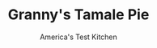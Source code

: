 ---
layout: ../../layouts/MarkdownPostLayout.astro
title: Granny's Tamale Pie
author: America's Test Kitchen
pubDate: 2023-03-15
description: This version of tamale pie doesn't call for a shred of cheese. Don't worry, you won't miss it.
image_url: https://res.cloudinary.com/hksqkdlah/image/upload/ar_1:1,c_fill,dpr_2.0,f_auto,fl_lossy.progressive.strip_profile,g_faces:auto,q_auto:low,w_344/7738_sfs-grannystamalepie01-276683
tags: ["Main Courses","American","Chicken","Casseroles","Contest Recipes","Lost Recipes"]
calories: 7543
protein: 43
carbohydrates: 48
fats: 61
fiber: 7
ingredients: ["3 pounds, bone-in, skin-on chicken thighs, trimmed",", Salt and pepper","1/2 cup, vegetable oil","3 cups, low-sodium chicken broth","8 slices, bacon, chopped","1 , onion, minced","2 , garlic cloves, minced","2 (14.5-ounce) cans, diced tomatoes, drained","1 (15-ounce) can, creamed corn","1 (6-ounce) can, pitted black olives, drained and chopped","2 cups, yellow cornmeal","1 cup, whole milk","3 large, eggs",", Boiling water","3 tablespoons, all-purpose flour","1 tablespoon, chili powder","1 teaspoon, ground cumin","1 teaspoon, ground coriander","1 (8-ounce) can, tomato sauce",", Salt and pepper"]
serves: 8
time: "4 to 4½ hours"
instructions: ["FOR THE TAMALE PIE: Pat chicken dry with paper towels and season with salt and pepper. Heat 1½ teaspoons oil in large Dutch oven over medium-high heat until just smoking. Cook half of chicken until well browned, about 5 minutes per side. Transfer chicken to plate and discard skin. Repeat with additional 1½ teaspoons oil and remaining chicken.","Stir broth into pot, scraping up any browned bits. Add browned chicken, along with any accumulated juices, and bring to boil. Reduce heat to medium-low and simmer, covered, until chicken is fork-tender, about 1 hour. Transfer chicken to plate. When cool enough to handle, shred chicken into bite-sized pieces; set aside. Strain broth, reserving 1½ cups for sauce. (Save any remaining broth for another use.)","Meanwhile, adjust oven rack to lower-middle position and heat oven to 325 degrees. Cook bacon in Dutch oven over medium heat until crisp, about 8 minutes. Using slotted spoon, transfer bacon to paper towel-lined plate. Cook onion and ½ teaspoon salt in bacon fat until softened, 5 to 7 minutes. Stir in garlic and saute until fragrant, about 30 seconds. Add tomatoes, corn, olives, ½ teaspoon pepper, and remaining oil and bring to boil.","Whisk cornmeal, milk, and eggs in medium bowl until smooth. Slowly pour cornmeal mixture into pot with onion mixture, stirring constantly to prevent clumping, and cook until mixture is slightly thickened, about 1 minute. Off heat, stir in reserved bacon.","Carefully pour half (about 4 cups) of cornmeal mixture into large bowl and reserve. Smooth surface of remaining cornmeal mixture in pot, then top with shredded chicken. Pour reserved cornmeal mixture evenly over chicken and smooth surface. Arrange pot inside large roasting pan. Place roasting pan on oven rack and carefully pour enough boiling water into the pan to reach one-third of way up sides of Dutch oven. Bake until cornmeal mixture is firm, dry, and lightly browned, 1½ to 2 hours. Carefully remove from oven and let cool 10 minutes.","FOR THE SAUCE: While pie cools, toast flour in dry skillet over medium heat, stirring frequently, until golden, 3 to 5 minutes. Stir in chili powder, cumin, and coriander and cook, stirring continually, until fragrant, about 30 seconds. Stir in tomato sauce and reserved chicken broth and bring to boil. Reduce heat to medium-low and simmer until thickened, about 3 minutes. Season with salt and pepper. Serve, passing sauce at table."]
nutrition: ["1066 mg Potassium, K","507 mg Phosphorus, P","150 mg Calcium, Ca","6 mg Iron, Fe","87 mg Magnesium, Mg","1445 mg Sodium, Na","3 mg Zinc, Zn","61 g Total lipid (fat)","14 mg Niacin","30 g Fatty acids, total monounsaturated","11 g Fatty acids, total polyunsaturated","1 mg Thiamin","17 mg Vitamin C, total ascorbic acid","1 µg Vitamin D (D2 + D3)","258 mg Cholesterol","14 g Fatty acids, total saturated","7 g Fiber, total dietary","75 µg Folic acid","61 µg Folate, food","8 g Sugars, total","15 µg Vitamin K (phylloquinone)","456 g Water","56 g Carbohydrate, by difference","189 µg Folate, DFE","43 g Protein","5 mg Vitamin E (alpha-tocopherol)","1 µg Vitamin B-12","1 mg Vitamin B-6","140 µg Vitamin A, RAE","48 g Carbohydrates (net)","942 kcal Energy","7543 calories"]
notes: "To make the pie with white meat, use bone-in, skin-on split breasts and reduce the cooking time in step 2 by 20 minutes."
---